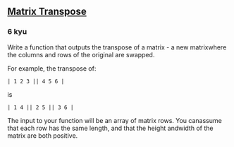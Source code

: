 <h2><a href=https://www.codewars.com/kata/52fba2a9adcd10b34300094c/train/javascript target="_blank">Matrix Transpose</a></h2><h3>6 kyu</h3><p>Write a function that outputs the transpose of a matrix - a new matrixwhere the columns and rows of the original are swapped.</p><p>For example, the transpose of:</p><pre><code>| 1 2 3 || 4 5 6 |</code></pre><p>is</p><pre><code>| 1 4 || 2 5 || 3 6 |</code></pre><p>The input to your function will be an array of matrix rows. You canassume that each row has the same length, and that the height andwidth of the matrix are both positive.</p>